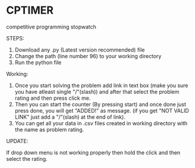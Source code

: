 # CPTIMER
competitive programming stopwatch

STEPS:
1. Download any .py (Latest version recommended) file
2. Change the path (line number 96) to your working directory
3. Run the python file 


Working:

1. Once you start solving the problem add link in text box (make you sure you have atleast single "/"(slash)) and after that select the problem rating and then press click me.
2. Then you can start the counter (By pressing start) and once done just press done, you will get "ADDED!" as message. (if you get "NOT VALID LINK" just add a "/"(slash) at the end of link).
3. You can get all your data in .csv files created in working directory with the name as problem rating.

UPDATE:

If drop down menu is not working properly then hold the click and then select the rating.

